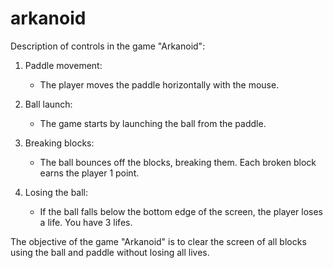 # arkanoid

Description of controls in the game "Arkanoid":

1. Paddle movement:
   - The player moves the paddle horizontally with the mouse.

2. Ball launch:
   - The game starts by launching the ball from the paddle.

3. Breaking blocks:
   - The ball bounces off the blocks, breaking them. Each broken block earns the player 1 point.

4. Losing the ball:
   - If the ball falls below the bottom edge of the screen, the player loses a life. You have 3 lifes.

The objective of the game "Arkanoid" is to clear the screen of all blocks using the ball and paddle without losing all lives.
